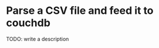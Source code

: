 Parse a CSV file and feed it to couchdb
=======================================

TODO: write a description
